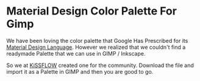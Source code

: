 Material Design Color Palette For Gimp
======================================

We have been loving the color palette that Google Has Prescribed for its [Material Design Language](http://www.google.com/design/spec/style/color.html). However we realized that we couldn't find a readymade Palette that we can use in GIMP / Inkscape.

So we at [KiSSFLOW](http://kissflow.com) created one for the community. Download the file and import it as a Palette in GIMP and then you are good to go.
